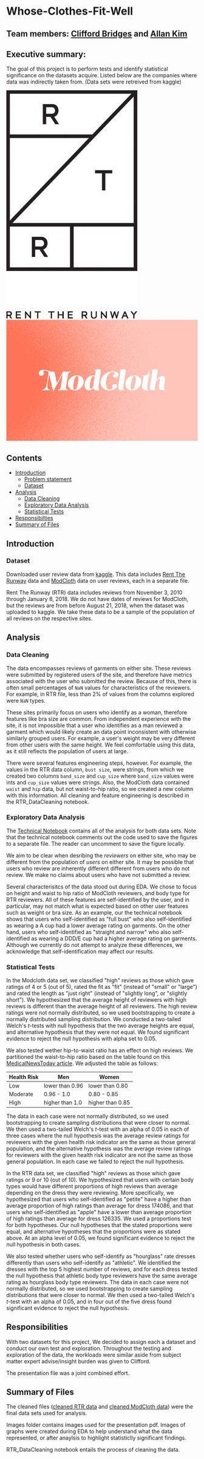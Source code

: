 # Whose-Clothes-Fit-Well
## Team members: [Clifford Bridges](https://github.com/CliffordBridges) and [Allan Kim](https://github.com/allankim4)

## Executive summary:

The goal of this project is to perform tests and identify statistical significance on the datasets acquire. 
Listed below are the companies where data was indirectly taken from. 
(Data sets were retreived from kaggle) 

![Rent_The_Runway logo](images/rtr_logo.jpeg)
![ModCloth logo](images/modcloth.png)

## Contents

- [Introduction](#Introduction)
    - [Problem statement](#Problem-statement)
    - [Dataset](#Dataset)
- [Analysis](#Analysis)
    - [Data Cleaning](#Data-Cleaning)
    - [Exploratory Data Analysis](#Exploratory-Data-Analysis)
    - [Statistical Tests](#Statistical-Test)
- [Responsibilties](#Responsibilities)
- [Summary of Files](#Files-summary)


## Introduction

### Dataset
Downloaded user review data from [kaggle](https://www.kaggle.com/rmisra/clothing-fit-dataset-for-size-recommendation). 
This data includes [Rent The Runway](https://www.renttherunway.com/) data and [ModCloth](https://www.modcloth.com/) data on user reviews, each in a separate file.

Rent The Runway (RTR) data includes reviews from November 3, 2010 through January 8, 2018. 
We do not have dates of reviews for ModCloth, but the reviews are from before August 21, 2018, when the dataset was uploaded to kaggle. 
We take these data to be a sample of the population of all reviews on the respective sites.


## Analysis

### Data Cleaning

The data encompasses reviews of garments on either site. 
These reviews were submitted by registered users of the site, and therefore have metrics associated with the user who submitted the review. 
Because of this, there is often small percentages of ```NaN``` values for characteristics of the reviewers. 
For example, in RTR file, less than 2\% of values from the columns explored were ```NaN``` types. 

These sites primarily focus on users who identify as a woman, therefore features like bra size are common. 
From independent experience with the site, it is not impossible that a user who identifies as a man reviewed a garment which would likely create an data point inconsistent with otherwise similarly grouped users. 
For example, a user's weight may be very different from other users with the same height. 
We feel comfortable using this data, as it still reflects the population of users at large.

There were several features engineering steps, however. 
For example, the values in the RTR data column, ```bust size```, were strings, from which we created two columns ```band_size``` and ```cup_size``` where ```band_size``` values were ints and ```cup_size``` values were strings. 
Also, the ModCloth data contained ```waist``` and ```hip``` data, but not waist-to-hip ratio, so we created a new column with this information. 
All cleaning and feature engineering is described in the RTR_DataCleaning notebook.


### Exploratory Data Analysis

The [Technical Notebook](Technical_Notebook.ipynb) contains all of the analysis for both data sets. 
Note that the technical notebook comments out the code used to save the figures to a separate file. 
The reader can uncomment to save the figure locally.

We aim to be clear when desribing the _reviewers_ on either site, who may be different from the population of _users_ on either site. 
It may be possible that users who review are inherently different different from users who do not review. 
We make no claims about users who have not submitted a review. 


Several characterisitcs of the data stood out during EDA. 
We chose to focus on height and waist to hip ratio of ModCloth reviewers, and body type for RTR reviewers. 
All of these features are self-identified by the user, and in particular, may not match what is expected based on other user features such as weight or bra size. 
As an example, our the technical notebook shows that users who self-identified as "full bust" who also self-identified as wearing a A cup had a lower average rating on garments. 
On the other hand, users who self-identified as "straight and narrow" who also self-identified as wearing a DDD/E cup had a higher average rating on garments. 
Although we currently do not attempt to analyze these differences, we acknowledge that self-identification may affect our results.


### Statistical Tests

In the Modcloth data set, we classified "high" reviews as those which gave ratings of 4 or 5 (out of 5), rated the fit as "fit" (instead of "small" or "large") and rated the length as "just right" (instead of "slightly long", or "slightly short"). 
We hypothesized that the average height of reviewers with high reviews is different than the average height of all reviewers. 
The high review ratings were not normally distributed, so we used bootstrapping to create a normally distributed sampling distribution. 
We conducted a two-tailed Welch's $t$-tests with null hypothesis that the two average heights are equal, and alternative hypothesis that they were not equal. 
We found significant evidence to reject the null hypothesis with alpha set to 0.05.

We also tested wether hip-to-waist ratio has an effect on high reviews. 
We partitioned the waist-to-hip ratio based on the table found on this [MedicalNewsToday article](https://www.medicalnewstoday.com/articles/319439.php). 
We adjusted the table as follows: 

|Health Risk|Men|Women|
|---|---|---|
|Low|lower than 0.96|lower than 0.80|
|Moderate|0.96 - 1.0|0.80 - 0.85|
|High|higher than 1.0|higher than 0.85|

The data in each case were not normally distributed, so we used bootstrapping to create sampling distributions that were closer to normal. 
We then used a two-tailed Welch's $t$-test with an alpha of 0.05 in each of three cases where the null hypothesis was the average review ratings for reviewers with the given health risk indicator are the same as those general population, and the alternative hypothesis was the average review ratings for reviewers with the given health risk indicator are not the same as those general population. 
In each case we failed to reject the null hypothesis.

In the RTR data set, we classified "high" reviews as those which gave ratings or 9 or 10 (out of 10). 
We hypothesized that users with certain body types would have different proportions of high reviews than average depending on the dress they were reviewing. 
More specifically, we hypothesized that users who self-identified as "petite" have a higher than average proportion of high ratings than average for dress 174086, and that users who self-identified as "apple" have a lower than average proportion of high ratings than average for dress 126335. 
We used a proportions test for both hypotheses. 
Our null hypotheses that the stated proportions were equal, and alternative hypotheses that the proportions were as stated above. 
At an alpha level of 0.05, we found significant evidence to reject the null hypothesis in both cases.

We also tested whether users who self-identify as "hourglass" rate dresses differently than users who self-identify as "athletic". 
We identified the dresses with the top 5 highest number of reviews, and for each dress tested the null hypothesis that athletic body type reviewers have the same average rating as hourglass body type reviewers. 
The data in each case were not normally distributed, so we used bootstrapping to create sampling distributions that were closer to normal. 
We then used a two-tailed Welch's $t$-test with an alpha of 0.05, and in four out of the five dress found significant evidence to reject the null hypothesis.

## Responsibilities

With two datasets for this project, We decided to assign each a dataset and conduct our own test and exploration. 
Throughout the testing and exploration of the data, the workloads were similar aside from subject matter expert advise/insight burden was given to Clifford.

The presentation file was a joint combined effort.

## Summary of Files

The cleaned files ([cleaned RTR data](rtr_clean.csv) and [cleaned ModCloth data](modcloth_finaldata.json)) were the final data sets used for analysis.

Images folder contains images used for the presentation pdf. 
Images of graphs were created during EDA to help understand what the data represented, or after anaylsis to highlight statisticlly significant findings.

RTR_DataCleaning notebook entails the process of cleaning the data.
